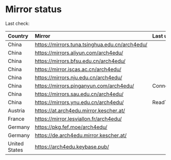 <script src="./time.js"></script>
# Mirror status
Last check: <script type="text/javascript">localize(1671355031.888153);</script>

|Country|Mirror|Last update|
|:------|:-----|:----------|
|China|https://mirrors.tuna.tsinghua.edu.cn/arch4edu/|<script type="text/javascript">localize(1671345132);</script>|
|China|https://mirrors.aliyun.com/arch4edu/|<script type="text/javascript">localize(1671302169);</script>|
|China|https://mirrors.bfsu.edu.cn/arch4edu/|<script type="text/javascript">localize(1671302169);</script>|
|China|https://mirror.iscas.ac.cn/arch4edu/|<script type="text/javascript">localize(1671345132);</script>|
|China|https://mirrors.nju.edu.cn/arch4edu/|<script type="text/javascript">localize(1671258899);</script>|
|China|https://mirrors.pinganyun.com/arch4edu/|ConnectTimeout|
|China|https://mirrors.sau.edu.cn/arch4edu/|<script type="text/javascript">localize(1671258899);</script>|
|China|https://mirrors.ynu.edu.cn/arch4edu/|ReadTimeout|
|Austria|https://at.arch4edu.mirror.kescher.at/|<script type="text/javascript">localize(1671302169);</script>|
|France|https://mirror.lesviallon.fr/arch4edu/|<script type="text/javascript">localize(1671302169);</script>|
|Germany|https://pkg.fef.moe/arch4edu/|<script type="text/javascript">localize(1671302169);</script>|
|Germany|https://de.arch4edu.mirror.kescher.at/|<script type="text/javascript">localize(1671302169);</script>|
|United States|https://arch4edu.keybase.pub/|<script type="text/javascript">localize(1671302169);</script>|

<script src="./tablefilter/tablefilter.js"></script>
<script src="./table.js"></script>